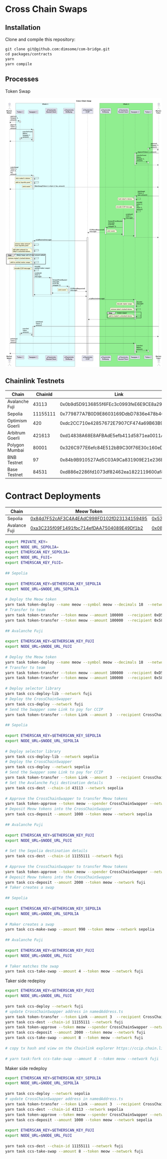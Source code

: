 # Cross Chain Swaps

## Installation

Clone and compile this repository:

```
git clone git@github.com:dimsome/com-bridge.git
cd packages/contracts
yarn
yarn compile
```

## Processes

Token Swap

![Cross Chain Swaps](./docs/processes.png)

## Chainlink Testnets

| Chain           | ChainId  | Link                                       | CCIP Router                                |
| --------------- | -------- | ------------------------------------------ | ------------------------------------------ |
| Avalanche Fuji  | 43113    | 0x0b9d5D9136855f6FEc3c0993feE6E9CE8a297846 | 0x554472a2720e5e7d5d3c817529aba05eed5f82d8 |
| Sepolia         | 11155111 | 0x779877A7B0D9E8603169DdbD7836e478b4624789 | 0xd0daae2231e9cb96b94c8512223533293c3693bf |
| Optimism Goerli | 420      | 0xdc2CC710e42857672E7907CF474a69B63B93089f | 0xeb52e9ae4a9fb37172978642d4c141ef53876f26 |
| Arbitrum Goerli | 421613   | 0xd14838A68E8AFBAdE5efb411d5871ea0011AFd28 | 0x88E492127709447A5ABEFdaB8788a15B4567589E |
| Polygon Mumbai  | 80001    | 0x326C977E6efc84E512bB9C30f76E30c160eD06FB | 0x70499c328e1e2a3c41108bd3730f6670a44595d1 |
| BNB Testnet     | 97       | 0x84b9B910527Ad5C03A9Ca831909E21e236EA7b06 | 0x9527e2d01a3064ef6b50c1da1c0cc523803bcff2 |
| Base Testnet    | 84531    | 0xd886e2286fd1073df82462ea1822119600af80b6 | 0xa8c0c11bf64af62cdca6f93d3769b88bdd7cb93d |

# Contract Deployments

| Chain         | Meow Token                                                                                                                    | Cross Chain Swapper                                                                                                           |
| ------------- | ----------------------------------------------------------------------------------------------------------------------------- | ----------------------------------------------------------------------------------------------------------------------------- |
| Sepolia       | [0x84d7F52cAF3C4A4EAdC998FD102fD23134159495](https://sepolia.etherscan.io/address/0x84d7F52cAF3C4A4EAdC998FD102fD23134159495) | [0x5369B69810E7e682dc2ce04C9dF972Aa61887Fdc](https://sepolia.etherscan.io/address/0x5369B69810E7e682dc2ce04C9dF972Aa61887Fdc) |
| Avalance Fuji | [0xa3C235f09F1491fbc714efDAA7504089E49Df1b2](https://testnet.snowtrace.io/address/0xa3C235f09F1491fbc714efDAA7504089E49Df1b2) | [0x08bC993703b6e8a4ACe99E6F9687d87a4a5AEFeF](https://testnet.snowtrace.io/address/0x08bC993703b6e8a4ACe99E6F9687d87a4a5AEFeF) |

```sh
export PRIVATE_KEY=
export NODE_URL_SEPOLIA=
export ETHERSCAN_KEY_SEPOLIA=
export NODE_URL_FUJI=
export ETHERSCAN_KEY_FUJI=

## Sepolia

export ETHERSCAN_KEY=$ETHERSCAN_KEY_SEPOLIA
export NODE_URL=$NODE_URL_SEPOLIA

# Deploy the Meow token
yarn task token-deploy --name meow --symbol meow --decimals 18  --network sepolia
# Transfer to team
yarn task token-transfer --token meow --amount 100000  --recipient 0xD5fC6be6dA120227E5ACB5B6c1006A892b85BB32 --network sepolia
yarn task token-transfer --token meow --amount 100000  --recipient 0x589F6Cc29e9a08db99ab6896B2Fb3BBE28245233 --network sepolia

## Avalanche Fuji

export ETHERSCAN_KEY=$ETHERSCAN_KEY_FUJI
export NODE_URL=$NODE_URL_FUJI

# Deploy the Meow token
yarn task token-deploy --name meow --symbol meow --decimals 18  --network fuji
# Transfer to team
yarn task token-transfer --token meow --amount 100000  --recipient 0xD5fC6be6dA120227E5ACB5B6c1006A892b85BB32 --network fuji
yarn task token-transfer --token meow --amount 100000  --recipient 0x589F6Cc29e9a08db99ab6896B2Fb3BBE28245233 --network fuji

# Deploy selector library
yarn task ccs-deploy-lib --network fuji
# Deploy the CrossChainSwapper
yarn task ccs-deploy --network fuji
# Send the Swapper some Link to pay for CCIP
yarn task token-transfer --token Link --amount 3  --recipient CrossChainSwapper --network fuji

## Sepolia

export ETHERSCAN_KEY=$ETHERSCAN_KEY_SEPOLIA
export NODE_URL=$NODE_URL_SEPOLIA

# Deploy selector library
yarn task ccs-deploy-lib --network sepolia
# Deploy the CrossChainSwapper
yarn task ccs-deploy --network sepolia
# Send the Swapper some Link to pay for CCIP
yarn task token-transfer --token Link --amount 3  --recipient CrossChainSwapper --network sepolia
# Set the Avalanche Fuji destination details
yarn task ccs-dest --chain-id 43113 --network sepolia

# Approve the CrossChainSwapper to transfer Meow tokens
yarn task token-approve --token meow --spender CrossChainSwapper --network sepolia
# Deposit Meow tokens into the CrossChainSwapper
yarn task ccs-deposit --amount 1000 --token meow --network sepolia

## Avalanche Fuji

export ETHERSCAN_KEY=$ETHERSCAN_KEY_FUJI
export NODE_URL=$NODE_URL_FUJI

# Set the Sepolia destination details
yarn task ccs-dest --chain-id 11155111 --network fuji

# Approve the CrossChainSwapper to transfer Meow tokens
yarn task token-approve --token meow --spender CrossChainSwapper --network fuji
# Deposit Meow tokens into the CrossChainSwapper
yarn task ccs-deposit --amount 2000 --token meow --network fuji
# Taker creates a swap

## Sepolia

export ETHERSCAN_KEY=$ETHERSCAN_KEY_SEPOLIA
export NODE_URL=$NODE_URL_SEPOLIA

# Maker creates a swap
yarn task ccs-make-swap --amount 990 --token meow --network sepolia

## Avalanche Fuji

export ETHERSCAN_KEY=$ETHERSCAN_KEY_FUJI
export NODE_URL=$NODE_URL_FUJI

# Taker matches the swap
yarn task ccs-take-swap --amount 4 --token meow --network fuji
```

Taker side redeploy

```sh
export ETHERSCAN_KEY=$ETHERSCAN_KEY_FUJI
export NODE_URL=$NODE_URL_FUJI

yarn task ccs-deploy --network fuji
# update CrossChainSwapper address in namedAddress.ts
yarn task token-transfer --token Link --amount 3  --recipient CrossChainSwapper --network fuji
yarn task ccs-dest --chain-id 11155111 --network fuji
yarn task token-approve --token meow --spender CrossChainSwapper --network fuji
yarn task ccs-deposit --amount 2000 --token meow --network fuji
yarn task ccs-take-swap --amount 8 --token meow --network fuji

# copy tx hash and view on the Chainlink explorer https://ccip.chain.link/

# yarn task:fork ccs-take-swap --amount 8 --token meow --network fuji
```

Maker side redeploy

```sh
export ETHERSCAN_KEY=$ETHERSCAN_KEY_SEPOLIA
export NODE_URL=$NODE_URL_SEPOLIA

yarn task ccs-deploy --network sepolia
# update CrossChainSwapper address in namedAddress.ts
yarn task token-transfer --token Link --amount 3  --recipient CrossChainSwapper --network sepolia
yarn task ccs-dest --chain-id 43113 --network sepolia
yarn task token-approve --token meow --spender CrossChainSwapper --network sepolia
yarn task ccs-deposit --amount 1000 --token meow --network sepolia

export ETHERSCAN_KEY=$ETHERSCAN_KEY_FUJI
export NODE_URL=$NODE_URL_FUJI

yarn task ccs-dest --chain-id 11155111 --network fuji
yarn task ccs-take-swap --amount 8 --token meow --network fuji
```
